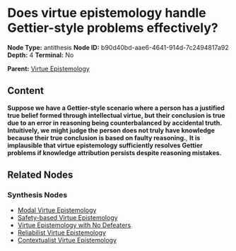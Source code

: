 # Does virtue epistemology handle Gettier-style problems effectively?

**Node Type:** antithesis
**Node ID:** b90d40bd-aae6-4641-914d-7c2494817a92
**Depth:** 4
**Terminal:** No

**Parent:** [Virtue Epistemology](virtue-epistemology-synthesis-415a57d3-3b09-4562-9503-4927595890b7.md)

## Content

**Suppose we have a Gettier-style scenario where a person has a justified true belief formed through intellectual virtue, but their conclusion is true due to an error in reasoning being counterbalanced by accidental truth. Intuitively, we might judge the person does not truly have knowledge because their true conclusion is based on faulty reasoning.**, **It is implausible that virtue epistemology sufficiently resolves Gettier problems if knowledge attribution persists despite reasoning mistakes.**

## Related Nodes

### Synthesis Nodes

- [Modal Virtue Epistemology](modal-virtue-epistemology-synthesis-d9994a53-3cf2-4e73-9d17-e13298ea7d1b.md)
- [Safety-based Virtue Epistemology](safety-based-virtue-epistemology-synthesis-f9c9d4e5-cb2d-427a-b53a-49b2ffea0540.md)
- [Virtue Epistemology with No Defeaters](virtue-epistemology-with-no-defeaters-synthesis-98b448cb-3957-4e73-bbb3-54f8c30cfefd.md)
- [Reliabilist Virtue Epistemology](reliabilist-virtue-epistemology-synthesis-b61dc867-9115-450d-95e4-693694650db8.md)
- [Contextualist Virtue Epistemology](contextualist-virtue-epistemology-synthesis-1bc7c1eb-07fd-4b02-b2c9-024a20775488.md)
